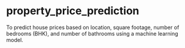 # property_price_prediction
To predict house prices based on location, square footage, number of bedrooms (BHK), and number of bathrooms using a machine learning model.
